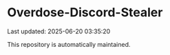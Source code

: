 # Overdose-Discord-Stealer

Last updated: 2025-06-20 03:35:20

This repository is automatically maintained.

